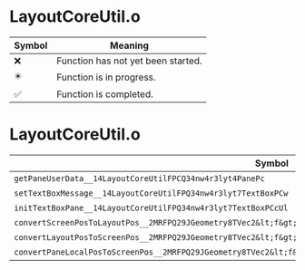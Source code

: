 # LayoutCoreUtil.o
| Symbol | Meaning 
| ------------- | ------------- 
| :x: | Function has not yet been started. 
| :eight_pointed_black_star: | Function is in progress. 
| :white_check_mark: | Function is completed. 


# LayoutCoreUtil.o
| Symbol | Decompiled? |
| ------------- | ------------- |
| `getPaneUserData__14LayoutCoreUtilFPCQ34nw4r3lyt4PanePc` | :x: |
| `setTextBoxMessage__14LayoutCoreUtilFPQ34nw4r3lyt7TextBoxPCw` | :x: |
| `initTextBoxPane__14LayoutCoreUtilFPQ34nw4r3lyt7TextBoxPCcUl` | :x: |
| `convertScreenPosToLayoutPos__2MRFPQ29JGeometry8TVec2&lt;f&gt;RCQ29JGeometry8TVec2&lt;f&gt;` | :x: |
| `convertLayoutPosToScreenPos__2MRFPQ29JGeometry8TVec2&lt;f&gt;RCQ29JGeometry8TVec2&lt;f&gt;` | :x: |
| `convertPaneLocalPosToScreenPos__2MRFPQ29JGeometry8TVec2&lt;f&gt;PCQ34nw4r3lyt4PaneRCQ29JGeometry8TVec2&lt;f&gt;` | :x: |
